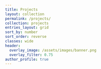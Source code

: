 ```yaml
---
title: Projects
layout: collection
permalink: /projects/
collection: projects
entries_layout: grid
sort_by: number
sort_order: reverse
classes: wide
header:
  overlay_image: /assets/images/banner.png
  overlay_filter: 0.75
author_profile: true
---
```

